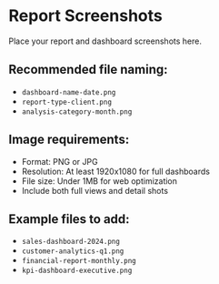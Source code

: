 # Report Screenshots

Place your report and dashboard screenshots here.

## Recommended file naming:
- `dashboard-name-date.png`
- `report-type-client.png`
- `analysis-category-month.png`

## Image requirements:
- Format: PNG or JPG
- Resolution: At least 1920x1080 for full dashboards
- File size: Under 1MB for web optimization
- Include both full views and detail shots

## Example files to add:
- `sales-dashboard-2024.png`
- `customer-analytics-q1.png`
- `financial-report-monthly.png`
- `kpi-dashboard-executive.png`
